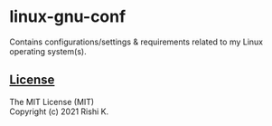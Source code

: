 # linux-gnu-conf
Contains configurations/settings &amp; requirements related to my Linux operating system(s).

[License](LICENSE)
------------------

The MIT License (MIT)<br/>
Copyright (c) 2021 Rishi K.
